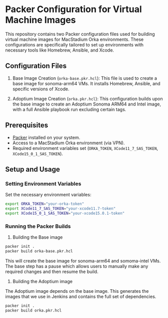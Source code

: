 # Packer Configuration for Virtual Machine Images

This repository contains two Packer configuration files used for building virtual machine images for MacStadium Orka environments. These configurations are specifically tailored to set up environments with necessary tools like Homebrew, Ansible, and Xcode.

## Configuration Files

1. Base Image Creation (`orka-base.pkr.hcl`): This file is used to create a base image for sonoma-arm64 VMs. It installs Homebrew, Ansible, and specific versions of Xcode.

1. Adoptium Image Creation (`orka.pkr.hcl`): This configuration builds upon the base image to create an Adoptium Sonoma ARM64 and Intel image, with a full Ansible playbook run excluding certain tags.

## Prerequisites

- [Packer](https://www.packer.io/downloads) installed on your system.
- Access to a MacStadium Orka environment (via VPN).
- Required environment variables set (`ORKA_TOKEN`, `XCode11_7_SAS_TOKEN`, `XCode15_0_1_SAS_TOKEN`).

## Setup and Usage

### Setting Environment Variables

Set the necessary environment variables:

```bash
export ORKA_TOKEN="your-orka-token"
export XCode11_7_SAS_TOKEN="your-xcode11.7-token"
export XCode15_0_1_SAS_TOKEN="your-xcode15.0.1-token"
```

### Running the Packer Builds

1. Building the Base image

```bash
packer init .
packer build orka-base.pkr.hcl
```

This will create the base image for sonoma-arm64 and somoma-intel VMs. The base step has a pause which allows users to manually make any required changes and then resume the build.

1. Building the Adoptium image

The Adoptium image depends on the base image. This generates the images that we use in Jenkins and contains the full set of dependencies.

```bash
packer init .
packer build orka.pkr.hcl
```
